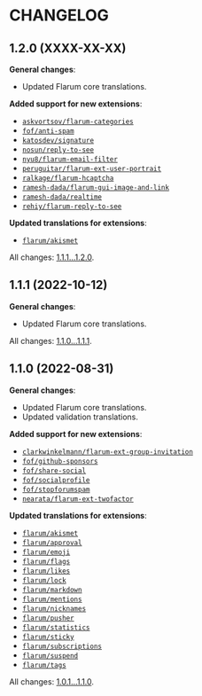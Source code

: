 CHANGELOG
=========


1.2.0 (XXXX-XX-XX)
------------------

**General changes**:

* Updated Flarum core translations.


**Added support for new extensions**:

* [`askvortsov/flarum-categories`](https://github.com/askvortsov1/flarum-categories)
* [`fof/anti-spam`](https://github.com/FriendsOfFlarum/anti-spam)
* [`katosdev/signature`](https://github.com/katosdev/signature)
* [`nosun/reply-to-see`](https://github.com/nosun/flarum-ext-reply2see)
* [`nyu8/flarum-email-filter`](https://github.com/nyu8/flarum-email-filter)
* [`peruguitar/flarum-ext-user-portrait`](https://github.com/Anexsoft/peruguitar-flarum-ext-user-portrait)
* [`ralkage/flarum-hcaptcha`](https://github.com/Ralkage/flarum-hcaptcha)
* [`ramesh-dada/flarum-gui-image-and-link`](https://github.com/ramesh-dada/Flarum-GUI-Image-and-Link)
* [`ramesh-dada/realtime`](https://github.com/ramesh-dada/realtime)
* [`rehiy/flarum-reply-to-see`](https://github.com/rehiy/flarum-reply-to-see)


**Updated translations for extensions**:

* [`flarum/akismet`](https://github.com/flarum/akismet)


All changes: [1.1.1...1.2.0](https://github.com/flarum-lang/swedish/compare/1.1.1...1.2.0).


1.1.1 (2022-10-12)
------------------

**General changes**:

* Updated Flarum core translations.


All changes: [1.1.0...1.1.1](https://github.com/flarum-lang/swedish/compare/1.1.0...1.1.1).


1.1.0 (2022-08-31)
------------------

**General changes**:

* Updated Flarum core translations.
* Updated validation translations.


**Added support for new extensions**:

* [`clarkwinkelmann/flarum-ext-group-invitation`](https://github.com/clarkwinkelmann/flarum-ext-group-invitation)
* [`fof/github-sponsors`](https://github.com/FriendsOfFlarum/github-sponsors)
* [`fof/share-social`](https://github.com/FriendsOfFlarum/share-social)
* [`fof/socialprofile`](https://github.com/FriendsOfFlarum/socialprofile)
* [`fof/stopforumspam`](https://github.com/FriendsOfFlarum/stopforumspam)
* [`nearata/flarum-ext-twofactor`](https://github.com/Nearata/flarum-ext-twofactor)


**Updated translations for extensions**:

* [`flarum/akismet`](https://github.com/flarum/akismet)
* [`flarum/approval`](https://github.com/flarum/approval)
* [`flarum/emoji`](https://github.com/flarum/emoji)
* [`flarum/flags`](https://github.com/flarum/flags)
* [`flarum/likes`](https://github.com/flarum/likes)
* [`flarum/lock`](https://github.com/flarum/lock)
* [`flarum/markdown`](https://github.com/flarum/markdown)
* [`flarum/mentions`](https://github.com/flarum/mentions)
* [`flarum/nicknames`](https://github.com/flarum/nicknames)
* [`flarum/pusher`](https://github.com/flarum/pusher)
* [`flarum/statistics`](https://github.com/flarum/statistics)
* [`flarum/sticky`](https://github.com/flarum/sticky)
* [`flarum/subscriptions`](https://github.com/flarum/subscriptions)
* [`flarum/suspend`](https://github.com/flarum/suspend)
* [`flarum/tags`](https://github.com/flarum/tags)


All changes: [1.0.1...1.1.0](https://github.com/flarum-lang/swedish/compare/1.0.1...1.1.0).



